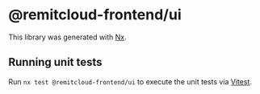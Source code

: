 # @remitcloud-frontend/ui

This library was generated with [Nx](https://nx.dev).

## Running unit tests

Run `nx test @remitcloud-frontend/ui` to execute the unit tests via [Vitest](https://vitest.dev/).
